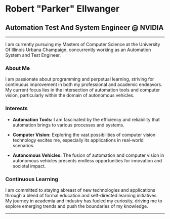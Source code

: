 # Robert "Parker" Ellwanger
## Automation Test And System Engineer @ NVIDIA

---

I am currently pursuing my Masters of Computer Science at the University Of Illinois Urbana Champaign, concurrently working as an Automation System and Test Engineer.

### About Me

I am passionate about programming and perpetual learning, striving for continuous improvement in both my professional and academic endeavors. My current focus lies in the intersection of automation tools and computer vision, particularly within the domain of autonomous vehicles.

### Interests

- **Automation Tools:** I am fascinated by the efficiency and reliability that automation brings to various processes and systems.
  
- **Computer Vision:** Exploring the vast possibilities of computer vision technology excites me, especially its applications in real-world scenarios.
  
- **Autonomous Vehicles:** The fusion of automation and computer vision in autonomous vehicles presents endless opportunities for innovation and societal impact.

### Continuous Learning

I am committed to staying abreast of new technologies and applications through a blend of formal education and self-directed learning initiatives. My journey in academia and industry has fueled my curiosity, driving me to explore emerging trends and push the boundaries of my knowledge.

---
